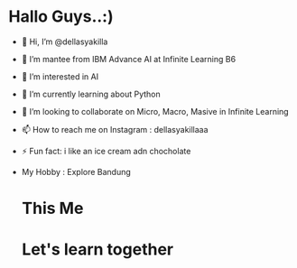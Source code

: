 # Hallo Guys..:)
- 👋 Hi, I’m @dellasyakilla
-  👋 I’m mantee from IBM Advance AI at Infinite Learning B6
- 👀 I’m interested in AI
- 🌱 I’m currently learning about Python
- 💞️ I’m looking to collaborate on Micro, Macro, Masive in Infinite Learning
- 📫 How to reach me on Instagram : dellasyakillaaa
- ⚡ Fun fact: i like an ice cream adn chocholate
- My Hobby : Explore Bandung

  # This Me
  # Let's learn together
